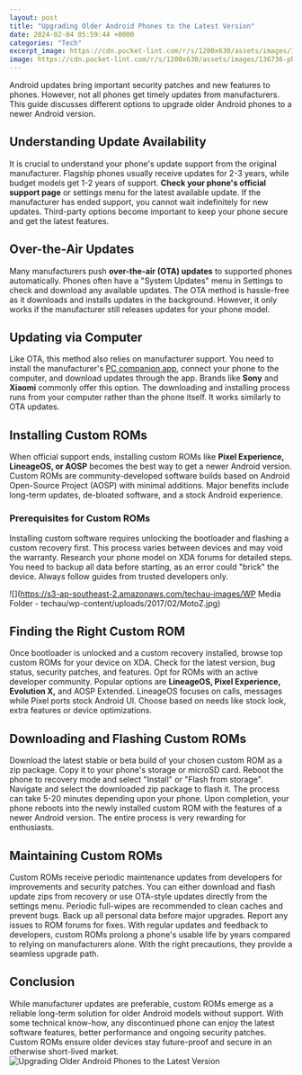 ```yaml
---
layout: post
title: "Upgrading Older Android Phones to the Latest Version"
date: 2024-02-04 05:59:44 +0000
categories: "Tech"
excerpt_image: https://cdn.pocket-lint.com/r/s/1200x630/assets/images/136736-phones-news-feature-from-galaxy-s-to-galaxy-s10-here-s-a-timeline-of-samsung-s-flagship-android-phones-in-pictures-image1-nmvpc9wqcb.jpg
image: https://cdn.pocket-lint.com/r/s/1200x630/assets/images/136736-phones-news-feature-from-galaxy-s-to-galaxy-s10-here-s-a-timeline-of-samsung-s-flagship-android-phones-in-pictures-image1-nmvpc9wqcb.jpg
---
```


Android updates bring important security patches and new features to phones. However, not all phones get timely updates from manufacturers. This guide discusses different options to upgrade older Android phones to a newer Android version.
## Understanding Update Availability 
It is crucial to understand your phone's update support from the original manufacturer. Flagship phones usually receive updates for 2-3 years, while budget models get 1-2 years of support. **Check your phone's official support page** or settings menu for the latest available update. 
If the manufacturer has ended support, you cannot wait indefinitely for new updates. Third-party options become important to keep your phone secure and get the latest features. 
## Over-the-Air Updates
Many manufacturers push **over-the-air (OTA) updates** to supported phones automatically. Phones often have a "System Updates" menu in Settings to check and download any available updates.
The OTA method is hassle-free as it downloads and installs updates in the background. However, it only works if the manufacturer still releases updates for your phone model.
## Updating via Computer
Like OTA, this method also relies on manufacturer support. You need to install the manufacturer's [PC companion app](https://fistore.mysenprints.com/collection/albino), connect your phone to the computer, and download updates through the app. 
Brands like **Sony** and **Xiaomi** commonly offer this option. The downloading and installing process runs from your computer rather than the phone itself. It works similarly to OTA updates.
## Installing Custom ROMs
When official support ends, installing custom ROMs like **Pixel Experience, LineageOS, or AOSP** becomes the best way to get a newer Android version. 
Custom ROMs are community-developed software builds based on Android Open-Source Project (AOSP) with minimal additions. Major benefits include long-term updates, de-bloated software, and a stock Android experience.
### Prerequisites for Custom ROMs
Installing custom software requires unlocking the bootloader and flashing a custom recovery first. This process varies between devices and may void the warranty. Research your phone model on XDA forums for detailed steps. 
You need to backup all data before starting, as an error could "brick" the device. Always follow guides from trusted developers only.

![](https://s3-ap-southeast-2.amazonaws.com/techau-images/WP Media Folder - techau/wp-content/uploads/2017/02/MotoZ.jpg)
## Finding the Right Custom ROM 
Once bootloader is unlocked and a custom recovery installed, browse top custom ROMs for your device on XDA. Check for the latest version, bug status, security patches, and features. Opt for ROMs with an active developer community.
Popular options are **LineageOS, Pixel Experience, Evolution X,** and AOSP Extended. LineageOS focuses on calls, messages while Pixel ports stock Android UI. Choose based on needs like stock look, extra features or device optimizations. 
## Downloading and Flashing Custom ROMs
Download the latest stable or beta build of your chosen custom ROM as a zip package. Copy it to your phone's storage or microSD card. 
Reboot the phone to recovery mode and select "Install" or "Flash from storage". Navigate and select the downloaded zip package to flash it. The process can take 5-20 minutes depending upon your phone. 
Upon completion, your phone reboots into the newly installed custom ROM with the features of a newer Android version. The entire process is very rewarding for enthusiasts.
## Maintaining Custom ROMs 
Custom ROMs receive periodic maintenance updates from developers for improvements and security patches. You can either download and flash update zips from recovery or use OTA-style updates directly from the settings menu. 
Periodic full-wipes are recommended to clean caches and prevent bugs. Back up all personal data before major upgrades. Report any issues to ROM forums for fixes.
With regular updates and feedback to developers, custom ROMs prolong a phone's usable life by years compared to relying on manufacturers alone. With the right precautions, they provide a seamless upgrade path.
## Conclusion
While manufacturer updates are preferable, custom ROMs emerge as a reliable long-term solution for older Android models without support. With some technical know-how, any discontinued phone can enjoy the latest software features, better performance and ongoing security patches. Custom ROMs ensure older devices stay future-proof and secure in an otherwise short-lived market.
![Upgrading Older Android Phones to the Latest Version](https://cdn.pocket-lint.com/r/s/1200x630/assets/images/136736-phones-news-feature-from-galaxy-s-to-galaxy-s10-here-s-a-timeline-of-samsung-s-flagship-android-phones-in-pictures-image1-nmvpc9wqcb.jpg)